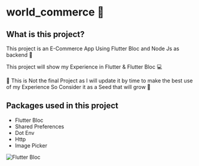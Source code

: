 # world_commerce 🛒 


## What is this project? 

This project is an E-Commerce App Using Flutter Bloc and Node Js as backend 🚀  

This project will show my Experience in Flutter & Flutter Bloc 💻

🌱 This is Not the final Project as I will update it by time to make the best use of my Experience So Consider it as a Seed that will grow 🌱

## Packages used in this project
* Flutter Bloc
* Shared Preferences
* Dot Env
* Http
* Image Picker


![Flutter Bloc](https://encrypted-tbn0.gstatic.com/images?q=tbn:ANd9GcS5iqyIUYKWYXXZsvYHfsK16bkeNvEtCq_XFQ&usqp=CAU)


